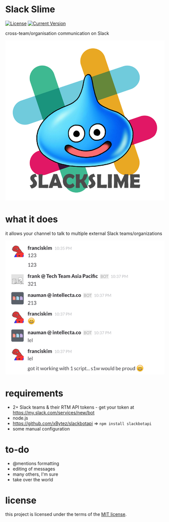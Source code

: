 Slack Slime
===========

[![License](https://img.shields.io/badge/license-MIT-blue.svg?style=flat-square)](https://github.com/franciskim/slackslime/blob/master/LICENSE) [![Current Version](https://img.shields.io/npm/v/slackslime.svg?style=flat-square)](https://npmjs.com/slackslime)

cross-team/organisation communication on Slack

![Slack Slime](slackslime.png)

# what it does
it allows your channel to talk to multiple external Slack teams/organizations

![Screenshot](screenshot.png)

# requirements
- 2+ Slack teams & their RTM API tokens - get your token at https://my.slack.com/services/new/bot
- node.js
- https://github.com/xBytez/slackbotapi => `npm install slackbotapi`
- some manual configuration

# to-do
- @mentions formatting
- editing of messages
- many others, I'm sure
- take over the world


# license
this project is licensed under the terms of the [MIT license](LICENSE).
